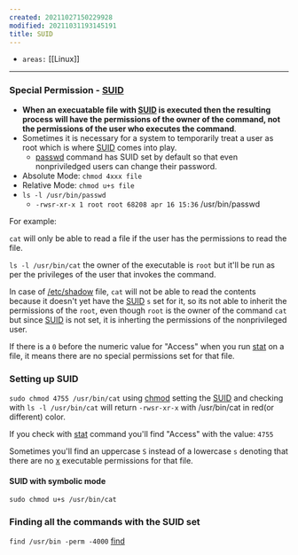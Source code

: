 ```yaml
---
created: 20211027150229928
modified: 20211031193145191
title: SUID
---
```


- `areas:` [[Linux]]

---

### Special Permission - [SUID](#SUID)

- **When an execuatable file with [SUID](#SUID) is executed then the resulting process will have the permissions of the owner of the command, not the permissions of the user who executes the command**.
- Sometimes it is necessary for a system to temporarily treat a user as root which is where [SUID](#SUID) comes into play.
  - [passwd](#passwd) command has SUID set by default so that even nonpriviledged users can change their password.
- Absolute Mode: `chmod 4xxx file`
- Relative Mode: `chmod u+s file`
- `ls -l /usr/bin/passwd`
  - `-rwsr-xr-x 1 root root 68208 apr 16 15:36` /usr/bin/passwd

For example:

`cat` will only be able to read a file if the user has the permissions to read the file.

`ls -l /usr/bin/cat` the owner of the executable is `root` but it'll be run as per the privileges of the user that invokes the command.

In case of [/etc/shadow](#%2Fetc%2Fshadow) file, `cat` will not be able to read the contents because it doesn't yet have the [SUID](#SUID) `s` set for it, so its not able to inherit the permissions of the `root`, even though `root` is the owner of the command `cat` but since [SUID](#SUID) is not set, it is inherting the permissions of the nonprivileged user.

If there is a `0` before the numeric value for "Access" when you run [stat](#stat) on a file, it means there are no special permissions set for that file.

### Setting up SUID

`sudo chmod 4755 /usr/bin/cat` using [chmod](#chmod) setting the [SUID](#SUID) and checking with `ls -l /usr/bin/cat` will return `-rwsr-xr-x` with /usr/bin/cat in red(or different) color.

If you check with [stat](#stat) command you'll find "Access" with the value: `4755`

Sometimes you'll find an uppercase `S` instead of a lowercase `s` denoting that there are no [x](#x) executable permissions for that file.

#### SUID with symbolic mode

`sudo chmod u+s /usr/bin/cat`

### Finding all the commands with the SUID set

`find /usr/bin -perm -4000` [find](#find%20command)
